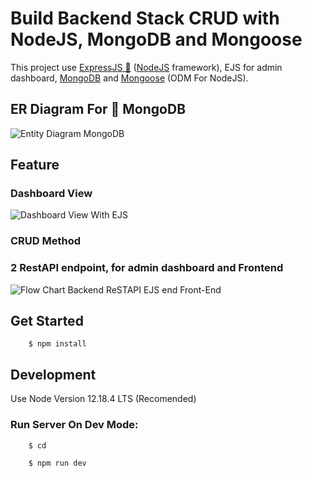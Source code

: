 # Build Backend Stack CRUD with NodeJS, MongoDB and Mongoose

This project use [ExpressJS 🚀](https://expressjs.com) ([NodeJS](https://nodejs.org) framework), EJS for admin dashboard, [MongoDB](https://mongodb.com) and [Mongoose](https://mongoosejs.com/) (ODM For NodeJS).

## ER Diagram For 🌱 MongoDB

![Entity Diagram MongoDB](https://res.cloudinary.com/dsv9w1ey3/image/upload/v1602142037/github-images/Challange_Ch_6_Entity_Diagram_tbaovc.png)

## Feature

### Dashboard View

![Dashboard View With EJS](https://res.cloudinary.com/dsv9w1ey3/image/upload/v1602350572/github-images/dashboard-admin-ejs_jncagc.png)

### CRUD Method

### 2 RestAPI endpoint, for admin dashboard and Frontend

![Flow Chart Backend ReSTAPI EJS end Front-End](https://res.cloudinary.com/dsv9w1ey3/image/upload/v1602142703/github-images/Flow_Chart_Admin_Dashboard_Challenge_Chapter_6_dc01be.png)

## Get Started

        $ npm install

## Development

Use Node Version 12.18.4 LTS (Recomended)

### Run Server On Dev Mode:

        $ cd

        $ npm run dev
